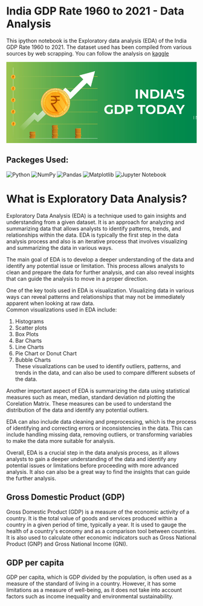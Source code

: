 # India GDP Rate 1960 to 2021 - Data Analysis
This ipython notebook is the Exploratory data analysis (EDA) of the India GDP Rate 1960 to 2021. The dataset used has been compiled from various sources by web scrapping. You can follow the analysis on <a href="https://www.kaggle.com/code/shrikrishnaparab/india-gdp-rate-1960-to-2021-data-analysis">kaggle</a>

![GDP-India](gdp-india.jpg)

## Packeges Used:
 ![Python][python] ![NumPy][numpy-image] ![Pandas][Pandas-image] ![Matplotlib][Matplotlib-image]  ![Jupyter Notebook][ipython-image]
 
[python]: https://img.shields.io/badge/python-3670A0?style=for-the-badge&logo=python&logoColor=ffdd54
[numpy-image]: https://img.shields.io/badge/numpy-%23013243.svg?style=for-the-badge&logo=numpy&logoColor=white
[Pandas-image]: https://img.shields.io/badge/pandas-%23150458.svg?style=for-the-badge&logo=pandas&logoColor=white
[Matplotlib-image]: https://img.shields.io/badge/Matplotlib-%23ffffff.svg?style=for-the-badge&logo=Matplotlib&logoColor=black
[ipython-image]: https://img.shields.io/badge/jupyter-%23FA0F00.svg?style=for-the-badge&logo=jupyter&logoColor=white

# What is Exploratory Data Analysis?
Exploratory Data Analysis (EDA) is a technique used to gain insights and understanding from a given dataset. It is an approach for analyzing and summarizing data that allows analysts to identify patterns, trends, and relationships within the data. EDA is typically the first step in the data analysis process and also is an iterative process that involves visualizing and summarizing the data in various ways.

The main goal of EDA is to develop a deeper understanding of the data and identify any potential issue or limitation. This process allows analysts to clean and prepare the data for further analysis, and can also reveal insights that can guide the analysis to move in a proper direction.

One of the key tools used in EDA is visualization. Visualizing data in various ways can reveal patterns and relationships that may not be immediately apparent when looking at raw data.  
Common visualizations used in EDA include:
  1. Histograms
  2. Scatter plots
  3. Box Plots
  4. Bar Charts
  5. Line Charts
  6. Pie Chart or Donut Chart
  7. Bubble Charts  
These visualizations can be used to identify outliers, patterns, and trends in the data, and can also be used to compare different subsets of the data.

Another important aspect of EDA is summarizing the data using statistical measures such as mean, median, standard deviation nd plotting the Corelation Matrix. These measures can be used to understand the distribution of the data and identify any potential outliers.

EDA can also include data cleaning and preprocessing, which is the process of identifying and correcting errors or inconsistencies in the data. This can include handling missing data, removing outliers, or transforming variables to make the data more suitable for analysis.

Overall, EDA is a crucial step in the data analysis process, as it allows analysts to gain a deeper understanding of the data and identify any potential issues or limitations before proceeding with more advanced analysis. It also can also be a great way to find the insights that can guide the further analysis.

## Gross Domestic Product (GDP)
Gross Domestic Product (GDP) is a measure of the economic activity of a country. It is the total value of goods and services produced within a country in a given period of time, typically a year. It is used to gauge the health of a country's economy and as a comparison tool between countries. It is also used to calculate other economic indicators such as Gross National Product (GNP) and Gross National Income (GNI).  

## GDP per capita
GDP per capita, which is GDP divided by the population, is often used as a measure of the standard of living in a country. However, it has some limitations as a measure of well-being, as it does not take into account factors such as income inequality and environmental sustainability.


